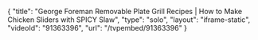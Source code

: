 {
    "title": "George Foreman Removable Plate Grill Recipes | How to Make Chicken Sliders with SPICY Slaw",
    "type": "solo",
    "layout": "iframe-static",
    "videoId": "91363396",
    "url": "\/tvpembed\/91363396"
}